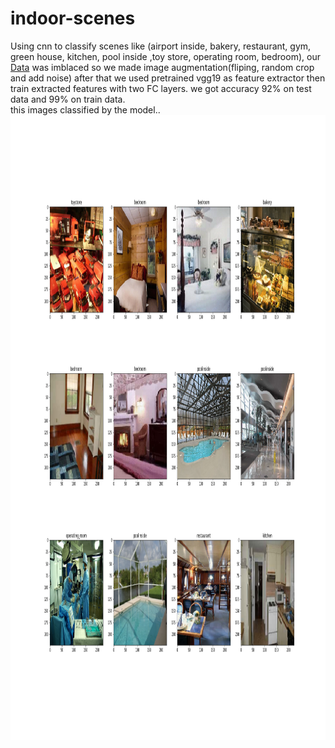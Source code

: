 # indoor-scenes
Using cnn to classify scenes like (airport inside, bakery, restaurant, gym, green house, kitchen, pool inside ,toy store, operating room, bedroom), our [Data](https://www.kaggle.com/c/fcis-cs-deeplearningcompetition/data) was imblaced so we made image augmentation(fliping, random crop and add noise) after that we used pretrained vgg19 as feature extractor then train extracted features with two FC layers.
we got accuracy 92% on test data and 99% on train data.    
this images classified by the model..
 <img src="/classification.png" width="1000" height="1000">
